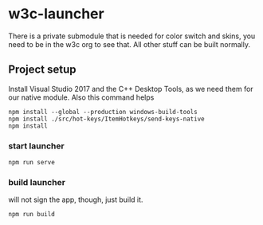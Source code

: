 # w3c-launcher
There is a private submodule that is needed for color switch and skins, you need to be in the w3c org to see that. All other stuff can be built normally.

## Project setup
Install Visual Studio 2017 and the C++ Desktop Tools, as we need them for our native module. Also this command helps
```
npm install --global --production windows-build-tools
npm install ./src/hot-keys/ItemHotkeys/send-keys-native
npm install
```

### start launcher
```
npm run serve
```

### build launcher
will not sign the app, though, just build it.

```
npm run build
```
